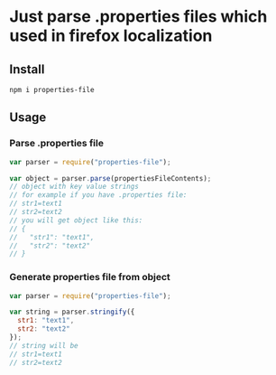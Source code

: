 # Just parse .properties files which used in firefox localization

## Install

`npm i properties-file`

## Usage

### Parse .properties file

```js
var parser = require("properties-file");

var object = parser.parse(propertiesFileContents);
// object with key value strings
// for example if you have .properties file:
// str1=text1
// str2=text2
// you will get object like this:
// {
//   "str1": "text1",
//   "str2": "text2"
// }
```

### Generate properties file from object

```js
var parser = require("properties-file");

var string = parser.stringify({
  str1: "text1",
  str2: "text2"
});
// string will be
// str1=text1
// str2=text2
```


